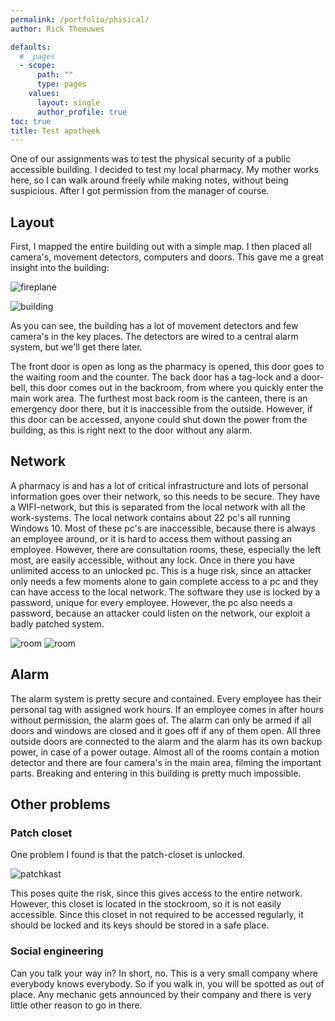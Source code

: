 ```yaml
---
permalink: /portfolio/phisical/
author: Rick Theeuwes

defaults:
  # _pages
  - scope:
      path: ""
      type: pages
    values:
      layout: single
      author_profile: true
toc: true
title: Test apotheek
---
```


One of our assignments was to test the physical security of a public accessible building. I decided to test my local pharmacy. My mother works here, so I can walk around freely while making notes, without being suspicious. After I got permission from the manager of course.

## Layout

First, I mapped the entire building out with a simple map. I then placed all camera's, movement detectors, computers and doors. This gave me a great insight into the building:

![fireplane](/assets/images/pysik/fireplan.jpg)

![building](/assets/images/pysik/building.jpg)

As you can see, the building has a lot of movement detectors and few camera's in the key places. The detectors are wired to a central alarm system, but we'll get there later.

The front door is open as long as the pharmacy is opened, this door goes to the waiting room and the counter. The back door has a tag-lock and a door-bell, this door comes out in the backroom, from where you quickly enter the main work area. The furthest most back room is the canteen, there is an emergency door there, but it is inaccessible from the outside. However, if this door can be accessed, anyone could shut down the power from the building, as this is right next to the door without any alarm.

## Network

A pharmacy is and has a lot of critical infrastructure and lots of personal information goes over their network, so this needs to be secure. They have a WIFI-network, but this is separated from the local network with all the work-systems. The local network contains about 22 pc's all running Windows 10. Most of these pc's are inaccessible, because there is always an employee around, or it is hard to access them without passing an employee. However, there are consultation rooms, these, especially the left most, are easily accessible, without any lock. Once in there you have unlimited access to an unlocked pc. This is a huge risk, since an attacker only needs a few moments alone to gain complete access to a pc and they can have access to the local network. The software they use is locked by a password, unique for every employee. However, the pc also needs a password, because an attacker could listen on the network, our exploit a badly patched system.


![room](/assets/images/pysik/room.jpg)
![room](/assets/images/pysik/pc.jpg)

## Alarm

The alarm system is pretty secure and contained. Every employee has their personal tag with assigned work hours. If an employee comes in after hours without permission, the alarm goes of. The alarm can only be armed if all doors and windows are closed and it goes off if any of them open. All three outside doors are connected to the alarm and the alarm has its own backup power, in case of a power outage. Almost all of the rooms contain a motion detector and there are four camera's in the main area, filming the important parts. Breaking and entering in this building is pretty much impossible.

## Other problems

### Patch closet

One problem I found is that the patch-closet is unlocked.

![patchkast](/assets/images/pysik/patchkast.jpg)

This poses quite the risk, since this gives access to the entire network. However, this closet is located in the stockroom, so it is not easily accessible. Since this closet in not required to be accessed regularly, it should be locked and its keys should be stored in a safe place.

### Social engineering

Can you talk your way in? In short, no. This is a very small company where everybody knows everybody. So if you walk in, you will be spotted as out of place. Any mechanic gets announced by their company and there is very little other reason to go in there.
